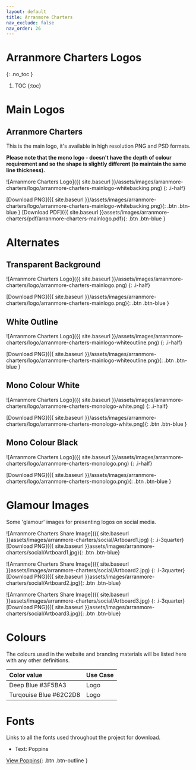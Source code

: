 ```yaml
---
layout: default
title: Arranmore Charters
nav_exclude: false
nav_order: 26
---
```


# Arranmore Charters Logos
{: .no_toc }

1. TOC
{:toc}

# Main Logos

## Arranmore Charters

This is the main logo, it's available in high resolution PNG and PSD formats.

**Please note that the mono logo - doesn't have the depth of colour requirement and so the shape is slightly different (to maintain the same line thickness).**

![Arranmore Charters Logo]({{ site.baseurl }}/assets/images/arranmore-charters/logo/arranmore-charters-mainlogo-whitebacking.png)
{: .i-half}

[Download PNG]({{ site.baseurl }}/assets/images/arranmore-charters/logo/arranmore-charters-mainlogo-whitebacking.png){: .btn .btn-blue }
[Download PDF]({{ site.baseurl }}assets/images/arranmore-charters/pdf/arranmore-charters-mainlogo.pdf){: .btn .btn-blue }

# Alternates

## Transparent Background

![Arranmore Charters Logo]({{ site.baseurl }}/assets/images/arranmore-charters/logo/arranmore-charters-mainlogo.png)
{: .i-half}

[Download PNG]({{ site.baseurl }}/assets/images/arranmore-charters/logo/arranmore-charters-mainlogo.png){: .btn .btn-blue }

## White Outline

![Arranmore Charters Logo]({{ site.baseurl }}/assets/images/arranmore-charters/logo/arranmore-charters-mainlogo-whiteoutline.png)
{: .i-half}

[Download PNG]({{ site.baseurl }}/assets/images/arranmore-charters/logo/arranmore-charters-mainlogo-whiteoutline.png){: .btn .btn-blue }

## Mono Colour White

![Arranmore Charters Logo]({{ site.baseurl }}/assets/images/arranmore-charters/logo/arranmore-charters-monologo-white.png)
{: .i-half}

[Download PNG]({{ site.baseurl }}/assets/images/arranmore-charters/logo/arranmore-charters-monologo-white.png){: .btn .btn-blue }

## Mono Colour Black

![Arranmore Charters Logo]({{ site.baseurl }}/assets/images/arranmore-charters/logo/arranmore-charters-monologo.png)
{: .i-half}

[Download PNG]({{ site.baseurl }}/assets/images/arranmore-charters/logo/arranmore-charters-monologo.png){: .btn .btn-blue }

# Glamour Images

Some 'glamour' images for presenting logos on social media.

![Arranmore Charters Share Image]({{ site.baseurl }}assets/images/arranmore-charters/social/Artboard1.jpg)
{: .i-3quarter}
[Download PNG]({{ site.baseurl }}assets/images/arranmore-charters/social/Artboard1.jpg){: .btn .btn-blue}

![Arranmore Charters Share Image]({{ site.baseurl }}assets/images/arranmore-charters/social/Artboard2.jpg)
{: .i-3quarter}
[Download PNG]({{ site.baseurl }}assets/images/arranmore-charters/social/Artboard2.jpg){: .btn .btn-blue}

![Arranmore Charters Share Image]({{ site.baseurl }}assets/images/arranmore-charters/social/Artboard3.jpg)
{: .i-3quarter}
[Download PNG]({{ site.baseurl }}assets/images/arranmore-charters/social/Artboard3.jpg){: .btn .btn-blue}

# Colours

The colours used in the website and branding materials will be listed here with any other definitions.

| Color value                                                                                                         | Use Case |
| :------------------------------------------------------------------------------------------------------------------ | :------- |
| <span class="d-inline-block p-2 mr-1 v-align-middle" style="background-color:#3F5BA3 " ></span> Deep Blue #3F5BA3   | Logo     |
| <span class="d-inline-block p-2 mr-1 v-align-middle" style="background-color:#62C2D8 " ></span> Turqouise Blue #62C2D8  | Logo     |

# Fonts

Links to all the fonts used throughout the project for download.

-   Text: Poppins

[View Poppins](https://fonts.google.com/specimen/Poppins){: .btn .btn-outline }
